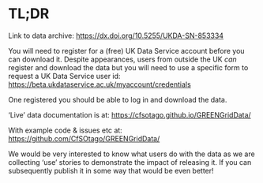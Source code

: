 # TL;DR

Link to data archive: https://dx.doi.org/10.5255/UKDA-SN-853334

You will need to register for a (free) UK Data Service account before you can download it. Despite appearances, users from outside the UK _can_ register and download the data but you will need to use a specific form to request a UK Data Service user id: https://beta.ukdataservice.ac.uk/myaccount/credentials 

One registered you should be able to log in and download the data.

‘Live’ data documentation is at: https://cfsotago.github.io/GREENGridData/ 

With example code & issues etc at: https://github.com/CfSOtago/GREENGridData/

We would be very interested to know what users do with the data as we are collecting ‘use’ stories to demonstrate the impact of releasing it. If you can subsequently publish it in some way that would be even better!
